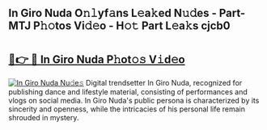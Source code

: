 ## In Giro Nuda O𝚗𝚕yf𝚊ns L𝚎a𝚔ed N𝚞𝚍es - Part-MTJ P𝚑𝚘tos Vi𝚍𝚎o - H𝚘𝚝 Part L𝚎a𝚔s cjcb0

# <h2><a href="http://kf3uy35.oniu.top/?m=In+Giro+Nuda">🔗👉 🔴 In Giro Nuda P𝚑ot𝚘𝚜 V𝚒d𝚎o</a></h2>

[![In Giro Nuda Nu𝚍e𝚜](https://i.imgur.com/0qMVB7G.gif)](http://kf3uy35.oniu.top/?m=In+Giro+Nuda)
Digital trendsetter In Giro Nuda, recognized for publishing dance and lifestyle material, consisting of performances and vlogs on social media. In Giro Nuda's public persona is characterized by its sincerity and openness, while the intricacies of his personal life remain shrouded in mystery.  
